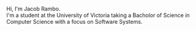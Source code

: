Hi, I'm Jacob Rambo.  
I'm a student at the University of Victoria taking a Bacholor of Science in Computer Science with a focus on Software Systems.
